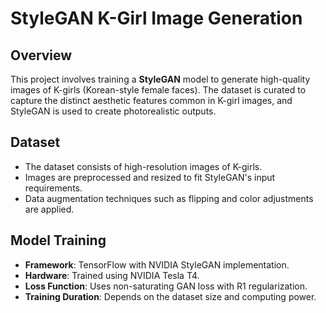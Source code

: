 # StyleGAN K-Girl Image Generation

## Overview
This project involves training a **StyleGAN** model to generate high-quality images of K-girls (Korean-style female faces). The dataset is curated to capture the distinct aesthetic features common in K-girl images, and StyleGAN is used to create photorealistic outputs.

## Dataset
- The dataset consists of high-resolution images of K-girls.
- Images are preprocessed and resized to fit StyleGAN's input requirements.
- Data augmentation techniques such as flipping and color adjustments are applied.

## Model Training
- **Framework**: TensorFlow with NVIDIA StyleGAN implementation.
- **Hardware**: Trained using NVIDIA Tesla T4.
- **Loss Function**: Uses non-saturating GAN loss with R1 regularization.
- **Training Duration**: Depends on the dataset size and computing power.
